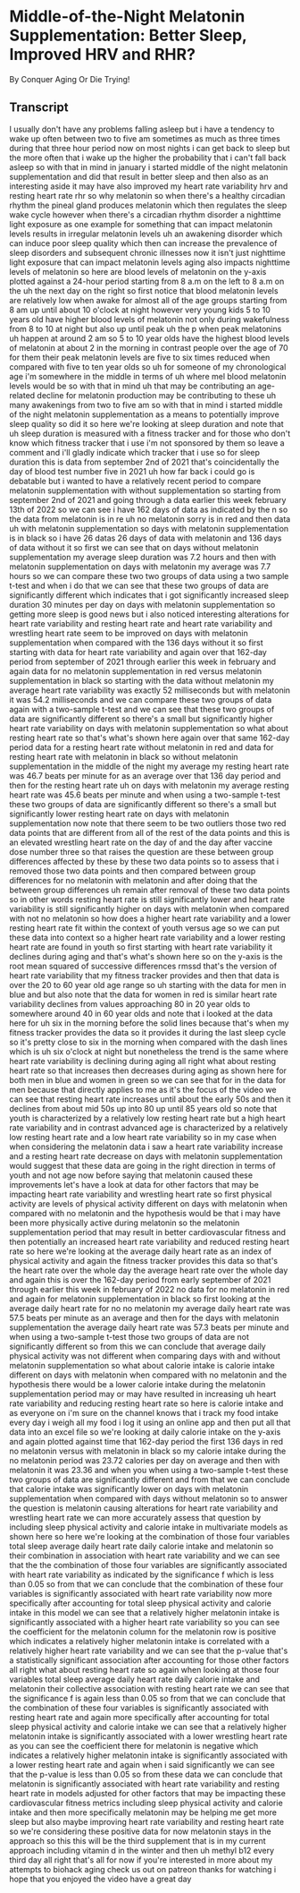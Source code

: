# Middle-of-the-Night Melatonin Supplementation: Better Sleep, Improved HRV and RHR?

By Conquer Aging Or Die Trying! 


## Transcript

I usually don't have any problems falling asleep but i have a tendency to wake up often between two to five am sometimes as much as three times during that three hour period now on most nights i can get back to sleep but the more often that i wake up the higher the probability that i can't fall back asleep so with that in mind in january i started middle of the night melatonin supplementation and did that result in better sleep and then also as an interesting aside it may have also improved my heart rate variability hrv and resting heart rate rhr so why melatonin so when there's a healthy circadian rhythm the pineal gland produces melatonin which then regulates the sleep wake cycle however when there's a circadian rhythm disorder a nighttime light exposure as one example for something that can impact melatonin levels results in irregular melatonin levels uh an awakening disorder which can induce poor sleep quality which then can increase the prevalence of sleep disorders and subsequent chronic illnesses now it isn't just nighttime light exposure that can impact melatonin levels aging also impacts nighttime levels of melatonin so here are blood levels of melatonin on the y-axis plotted against a 24-hour period starting from 8 a.m on the left to 8 a.m on the uh the next day on the right so first notice that blood melatonin levels are relatively low when awake for almost all of the age groups starting from 8 am up until about 10 o'clock at night however very young kids 5 to 10 years old have higher blood levels of melatonin not only during wakefulness from 8 to 10 at night but also up until peak uh the p when peak melatonins uh happen at around 2 am so 5 to 10 year olds have the highest blood levels of melatonin at about 2 in the morning in contrast people over the age of 70 for them their peak melatonin levels are five to six times reduced when compared with five to ten year olds so uh for someone of my chronological age i'm somewhere in the middle in terms of uh where mel blood melatonin levels would be so with that in mind uh that may be contributing an age-related decline for melatonin production may be contributing to these uh many awakenings from two to five am so with that in mind i started middle of the night melatonin supplementation as a means to potentially improve sleep quality so did it so here we're looking at sleep duration and note that uh sleep duration is measured with a fitness tracker and for those who don't know which fitness tracker that i use i'm not sponsored by them so leave a comment and i'll gladly indicate which tracker that i use so for sleep duration this is data from september 2nd of 2021 that's coincidentally the day of blood test number five in 2021 uh how far back i could go is debatable but i wanted to have a relatively recent period to compare melatonin supplementation with without supplementation so starting from september 2nd of 2021 and going through a data earlier this week february 13th of 2022 so we can see i have 162 days of data as indicated by the n so the data from melatonin is in re uh no melatonin sorry is in red and then data uh with melatonin supplementation so days with melatonin supplementation is in black so i have 26 datas 26 days of data with melatonin and 136 days of data without it so first we can see that on days without melatonin supplementation my average sleep duration was 7.2 hours and then with melatonin supplementation on days with melatonin my average was 7.7 hours so we can compare these two two groups of data using a two sample t-test and when i do that we can see that these two groups of data are significantly different which indicates that i got significantly increased sleep duration 30 minutes per day on days with melatonin supplementation so getting more sleep is good news but i also noticed interesting alterations for heart rate variability and resting heart rate and heart rate variability and wrestling heart rate seem to be improved on days with melatonin supplementation when compared with the 136 days without it so first starting with data for heart rate variability and again over that 162-day period from september of 2021 through earlier this week in february and again data for no melatonin supplementation in red versus melatonin supplementation in black so starting with the data without melatonin my average heart rate variability was exactly 52 milliseconds but with melatonin it was 54.2 milliseconds and we can compare these two groups of data again with a two-sample t-test and we can see that these two groups of data are significantly different so there's a small but significantly higher heart rate variability on days with melatonin supplementation so what about resting heart rate so that's what's shown here again over that same 162-day period data for a resting heart rate without melatonin in red and data for resting heart rate with melatonin in black so without melatonin supplementation in the middle of the night my average my resting heart rate was 46.7 beats per minute for as an average over that 136 day period and then for the resting heart rate uh on days with melatonin my average resting heart rate was 45.6 beats per minute and when using a two-sample t-test these two groups of data are significantly different so there's a small but significantly lower resting heart rate on days with melatonin supplementation now note that there seem to be two outliers those two red data points that are different from all of the rest of the data points and this is an elevated wrestling heart rate on the day of and the day after vaccine dose number three so that raises the question are these between group differences affected by these by these two data points so to assess that i removed those two data points and then compared between group differences for no melatonin with melatonin and after doing that the between group differences uh remain after removal of these two data points so in other words resting heart rate is still significantly lower and heart rate variability is still significantly higher on days with melatonin when compared with not no melatonin so how does a higher heart rate variability and a lower resting heart rate fit within the context of youth versus age so we can put these data into context so a higher heart rate variability and a lower resting heart rate are found in youth so first starting with heart rate variability it declines during aging and that's what's shown here so on the y-axis is the root mean squared of successive differences rmssd that's the version of heart rate variability that my fitness tracker provides and then that data is over the 20 to 60 year old age range so uh starting with the data for men in blue and but also note that the data for women in red is similar heart rate variability declines from values approaching 80 in 20 year olds to somewhere around 40 in 60 year olds and note that i looked at the data here for uh six in the morning before the solid lines because that's when my fitness tracker provides the data so it provides it during the last sleep cycle so it's pretty close to six in the morning when compared with the dash lines which is uh six o'clock at night but nonetheless the trend is the same where heart rate variability is declining during aging all right what about resting heart rate so that increases then decreases during aging as shown here for both men in blue and women in green so we can see that for in the data for men because that directly applies to me as it's the focus of the video we can see that resting heart rate increases until about the early 50s and then it declines from about mid 50s up into 80 up until 85 years old so note that youth is characterized by a relatively low resting heart rate but a high heart rate variability and in contrast advanced age is characterized by a relatively low resting heart rate and a low heart rate variability so in my case when when considering the melatonin data i saw a heart rate variability increase and a resting heart rate decrease on days with melatonin supplementation would suggest that these data are going in the right direction in terms of youth and not age now before saying that melatonin caused these improvements let's have a look at data for other factors that may be impacting heart rate variability and wrestling heart rate so first physical activity are levels of physical activity different on days with melatonin when compared with no melatonin and the hypothesis would be that i may have been more physically active during melatonin so the melatonin supplementation period that may result in better cardiovascular fitness and then potentially an increased heart rate variability and reduced resting heart rate so here we're looking at the average daily heart rate as an index of physical activity and again the fitness tracker provides this data so that's the heart rate over the whole day the average heart rate over the whole day and again this is over the 162-day period from early september of 2021 through earlier this week in february of 2022 no data for no melatonin in red and again for melatonin supplementation in black so first looking at the average daily heart rate for no no melatonin my average daily heart rate was 57.5 beats per minute as an average and then for the days with melatonin supplementation the average daily heart rate was 57.3 beats per minute and when using a two-sample t-test those two groups of data are not significantly different so from this we can conclude that average daily physical activity was not different when comparing days with and without melatonin supplementation so what about calorie intake is calorie intake different on days with melatonin when compared with no melatonin and the hypothesis there would be a lower calorie intake during the melatonin supplementation period may or may have resulted in increasing uh heart rate variability and reducing resting heart rate so here is calorie intake and as everyone on i'm sure on the channel knows that i track my food intake every day i weigh all my food i log it using an online app and then put all that data into an excel file so we're looking at daily calorie intake on the y-axis and again plotted against time that 162-day period the first 136 days in red no melatonin versus with melatonin in black so my calorie intake during the no melatonin period was 23.72 calories per day on average and then with melatonin it was 23.36 and when you when using a two-sample t-test these two groups of data are significantly different and from that we can conclude that calorie intake was significantly lower on days with melatonin supplementation when compared with days without melatonin so to answer the question is melatonin causing alterations for heart rate variability and wrestling heart rate we can more accurately assess that question by including sleep physical activity and calorie intake in multivariate models as shown here so here we're looking at the combination of those four variables total sleep average daily heart rate daily calorie intake and melatonin so their combination in association with heart rate variability and we can see that the the combination of those four variables are significantly associated with heart rate variability as indicated by the significance f which is less than 0.05 so from that we can conclude that the combination of these four variables is significantly associated with heart rate variability now more specifically after accounting for total sleep physical activity and calorie intake in this model we can see that a relatively higher melatonin intake is significantly associated with a higher heart rate variability so you can see the coefficient for the melatonin column for the melatonin row is positive which indicates a relatively higher melatonin intake is correlated with a relatively higher heart rate variability and we can see that the p-value that's a statistically significant association after accounting for those other factors all right what about resting heart rate so again when looking at those four variables total sleep average daily heart rate daily calorie intake and melatonin their collective association with resting heart rate we can see that the significance f is again less than 0.05 so from that we can conclude that the combination of these four variables is significantly associated with resting heart rate and again more specifically after accounting for total sleep physical activity and calorie intake we can see that a relatively higher melatonin intake is significantly associated with a lower wrestling heart rate as you can see the coefficient there for melatonin is negative which indicates a relatively higher melatonin intake is significantly associated with a lower resting heart rate and again when i said significantly we can see that the p-value is less than 0.05 so from these data we can conclude that melatonin is significantly associated with heart rate variability and resting heart rate in models adjusted for other factors that may be impacting these cardiovascular fitness metrics including sleep physical activity and calorie intake and then more specifically melatonin may be helping me get more sleep but also maybe improving heart rate variability and resting heart rate so we're considering these positive data for now melatonin stays in the approach so this this will be the third supplement that is in my current approach including vitamin d in the winter and then uh methyl b12 every third day all right that's all for now if you're interested in more about my attempts to biohack aging check us out on patreon thanks for watching i hope that you enjoyed the video have a great day
